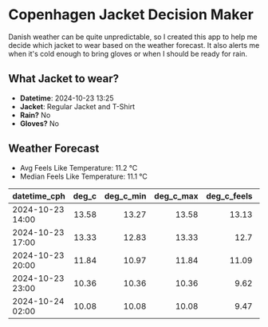 
# Copenhagen Jacket Decision Maker

Danish weather can be quite unpredictable, so I created this app to help me decide which jacket to wear based on the weather forecast. 
It also alerts me when it's cold enough to bring gloves or when I should be ready for rain.

## What Jacket to wear?

- **Datetime**: 2024-10-23 13:25
- **Jacket**: Regular Jacket and T-Shirt
- **Rain?** No
- **Gloves?** No

## Weather Forecast
- Avg Feels Like Temperature: 11.2 °C
- Median Feels Like Temperature: 11.1 °C

| datetime_cph     |   deg_c |   deg_c_min |   deg_c_max |   deg_c_feels | weather   | wind   | rain   |
|:-----------------|--------:|------------:|------------:|--------------:|:----------|:-------|:-------|
| 2024-10-23 14:00 |   13.58 |       13.27 |       13.58 |         13.13 | Clouds    | Low    | None   |
| 2024-10-23 17:00 |   13.33 |       12.83 |       13.33 |         12.7  | Clouds    | Low    | None   |
| 2024-10-23 20:00 |   11.84 |       10.97 |       11.84 |         11.09 | Clouds    | Low    | None   |
| 2024-10-23 23:00 |   10.36 |       10.36 |       10.36 |          9.62 | Clouds    | Low    | None   |
| 2024-10-24 02:00 |   10.08 |       10.08 |       10.08 |          9.47 | Clouds    | Low    | None   |
        